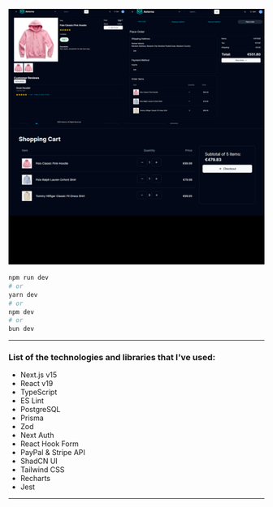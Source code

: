 ![Alt text](gitaeterna-2.png)

```bash
npm run dev
# or
yarn dev
# or
npm dev
# or
bun dev
```

<hr>

### List of the technologies and libraries that I've used:
- Next.js v15
- React v19
- TypeScript
- ES Lint
- PostgreSQL
- Prisma
- Zod
- Next Auth
- React Hook Form
- PayPal & Stripe API
- ShadCN UI
- Tailwind CSS
- Recharts
- Jest

<hr>
